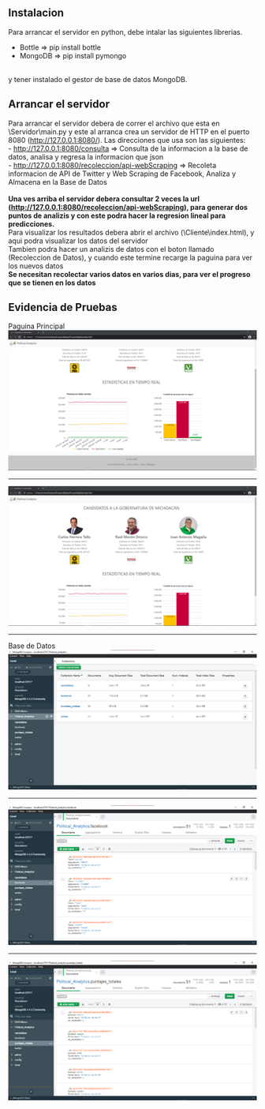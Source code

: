 ## Instalacion
Para arrancar el servidor en python, debe intalar las siguientes librerias.
 - Bottle => pip install bottle
 - MongoDB => pip install pymongo
<br>
y tener instalado el gestor de base de datos MongoDB.

## Arrancar el servidor
Para arrancar el servidor debera de correr el archivo que esta en \Servidor\main.py y este al arranca crea un servidor de HTTP en el puerto 8080 (http://127.0.0.1:8080/). Las direcciones que usa son las siguientes:<br>
    - http://127.0.0.1:8080/consulta => Consulta de la informacion a la base de datos, analisa y regresa la informacion que json<br>
    - http://127.0.0.1:8080/recoleccion/api-webScraping => Recoleta informacion de API de Twitter y Web Scraping de Facebook, Analiza y Almacena en la Base de Datos<br>
<br>
<strong>
Una ves arriba el servidor debera consultar 2 veces la url (http://127.0.0.1:8080/recoleccion/api-webScraping), para generar dos puntos de analizis y con este podra hacer la regresion lineal para predicciones.
</strong>
<br>
Para visualizar los resultados debera abrir el archivo (\Cliente\index.html), y aqui podra visualizar los datos del servidor <br>
Tambien podra hacer un analizis de datos con el boton llamado (Recoleccion de Datos), y cuando este termine recarge la paguina para ver los nuevos datos <br>
<strong>Se necesitan recolectar varios datos en varios dias, para ver el progreso que se tienen en los datos</strong>

## Evidencia de Pruebas
Paguina Principal
<img src="Evidencia 02.png" alt="License">
<hr>
<img src="Evidencia 03.png" alt="License">
<hr>
Base de Datos
<img src="BD.png" alt="License">
<hr>
<img src="BD 01.png" alt="License">
<hr>
<img src="BD 02.png" alt="License">
